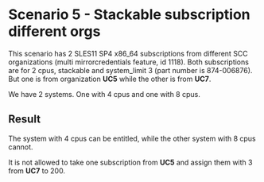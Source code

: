 Scenario 5 - Stackable subscription different orgs
==================================================

This scenario has 2 SLES11 SP4 x86_64 subscriptions from different SCC 
organizations (multi mirrorcredentials feature, id 1118).
Both subscriptions are for 2 cpus, stackable and system_limit 3
(part number is 874-006876).
But one is from organization **UC5** while the other is from **UC7**.

We have 2 systems. One with 4 cpus and one with 8 cpus.

Result
------

The system with 4 cpus can be entitled, while the other system with 8 cpus
cannot.

It is not allowed to take one subscription from **UC5**
and assign them with 3 from **UC7** to 200.

